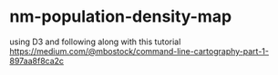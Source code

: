 # nm-population-density-map
using D3 and following along with this tutorial https://medium.com/@mbostock/command-line-cartography-part-1-897aa8f8ca2c
